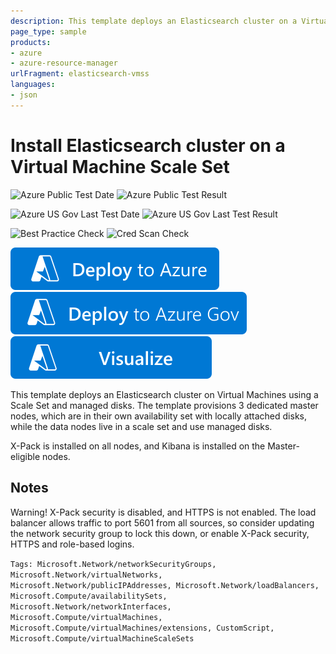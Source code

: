 ```yaml
---
description: This template deploys an Elasticsearch cluster on a Virtual Machine scale set. The template provisions 3 dedicated master nodes, with an optional number of data nodes, which run on managed disks.
page_type: sample
products:
- azure
- azure-resource-manager
urlFragment: elasticsearch-vmss
languages:
- json
---
```

# Install Elasticsearch cluster on a Virtual Machine Scale Set

![Azure Public Test Date](https://azurequickstartsservice.blob.core.windows.net/badges/application-workloads/elastic/elasticsearch-vmss/PublicLastTestDate.svg)
![Azure Public Test Result](https://azurequickstartsservice.blob.core.windows.net/badges/application-workloads/elastic/elasticsearch-vmss/PublicDeployment.svg)

![Azure US Gov Last Test Date](https://azurequickstartsservice.blob.core.windows.net/badges/application-workloads/elastic/elasticsearch-vmss/FairfaxLastTestDate.svg)
![Azure US Gov Last Test Result](https://azurequickstartsservice.blob.core.windows.net/badges/application-workloads/elastic/elasticsearch-vmss/FairfaxDeployment.svg)

![Best Practice Check](https://azurequickstartsservice.blob.core.windows.net/badges/application-workloads/elastic/elasticsearch-vmss/BestPracticeResult.svg)
![Cred Scan Check](https://azurequickstartsservice.blob.core.windows.net/badges/application-workloads/elastic/elasticsearch-vmss/CredScanResult.svg)

[![Deploy to Azure](https://raw.githubusercontent.com/Azure/azure-quickstart-templates/master/1-CONTRIBUTION-GUIDE/images/deploytoazure.svg?sanitize=true)](https://portal.azure.com/#create/Microsoft.Template/uri/https%3A%2F%2Fraw.githubusercontent.com%2FKietNhiTran%2Fazure-quickstart-templates%2Fmaster%2Fapplication-workloads%2Felastic%2Felasticsearch-vmss%2Fazuredeploy.json)
[![Deploy To Azure US Gov](https://raw.githubusercontent.com/Azure/azure-quickstart-templates/master/1-CONTRIBUTION-GUIDE/images/deploytoazuregov.svg?sanitize=true)](https://portal.azure.us/#create/Microsoft.Template/uri/https%3A%2F%2Fraw.githubusercontent.com%2FKietNhiTran%2Fazure-quickstart-templates%2Fmaster%2Fapplication-workloads%2Felastic%2Felasticsearch-vmss%2Fazuredeploy.json)
[![Visualize](https://raw.githubusercontent.com/Azure/azure-quickstart-templates/master/1-CONTRIBUTION-GUIDE/images/visualizebutton.svg?sanitize=true)](http://armviz.io/#/?load=https%3A%2F%2Fraw.githubusercontent.com%2FKietNhiTran%2Fazure-quickstart-templates%2Fmaster%2Fapplication-workloads%2Felastic%2Felasticsearch-vmss%2Fazuredeploy.json)

This template deploys an Elasticsearch cluster on Virtual Machines using a Scale Set and managed disks. The template provisions 3 dedicated master nodes, which are in their own availability set with locally attached disks, while the data nodes live in a scale set and use managed disks.

X-Pack is installed on all nodes, and Kibana is installed on the Master-eligible nodes.

## Notes

Warning! X-Pack security is disabled, and HTTPS is not enabled. The load balancer allows traffic to port 5601 from all sources, so consider updating the network security group to lock this down, or enable X-Pack security, HTTPS and role-based logins.

`Tags: Microsoft.Network/networkSecurityGroups, Microsoft.Network/virtualNetworks, Microsoft.Network/publicIPAddresses, Microsoft.Network/loadBalancers, Microsoft.Compute/availabilitySets, Microsoft.Network/networkInterfaces, Microsoft.Compute/virtualMachines, Microsoft.Compute/virtualMachines/extensions, CustomScript, Microsoft.Compute/virtualMachineScaleSets`
